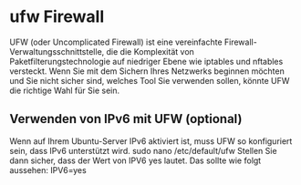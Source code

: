 # ufw Firewall
UFW (oder Uncomplicated Firewall) ist eine vereinfachte Firewall-Verwaltungsschnittstelle, die die Komplexität von 
Paketfilterungstechnologie auf niedriger Ebene wie iptables und nftables versteckt. Wenn Sie mit dem Sichern Ihres 
Netzwerks beginnen möchten und Sie nicht sicher sind, welches Tool Sie verwenden sollen, könnte UFW die richtige Wahl für Sie sein.

## Verwenden von IPv6 mit UFW (optional)
Wenn auf Ihrem Ubuntu-Server IPv6 aktiviert ist, muss UFW so konfiguriert sein, dass IPv6 unterstützt wird.
  sudo nano /etc/default/ufw
Stellen Sie dann sicher, dass der Wert von IPV6 yes lautet. Das sollte wie folgt aussehen:
  IPV6=yes

  
